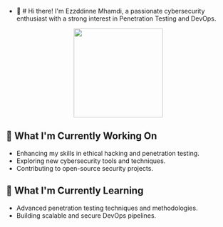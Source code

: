 - 👋 # Hi there!
I'm Ezzddinne Mhamdi, a passionate cybersecurity enthusiast with a strong interest in Penetration Testing and DevOps.

<div align="center">
  <img height="200" src="https://i.imgflip.com/65efzo.gif](https://github.com/ezzddinne/ezzddinne/blob/main/banner.png"  />
</div>

###

## 🔭 What I'm Currently Working On

- Enhancing my skills in ethical hacking and penetration testing.
- Exploring new cybersecurity tools and techniques.
- Contributing to open-source security projects.

## 🌱 What I'm Currently Learning

- Advanced penetration testing techniques and methodologies.
- Building scalable and secure DevOps pipelines.
<!---
ezzddinne/ezzddinne is a ✨ special ✨ repository because its `README.md` (this file) appears on your GitHub profile.
You can click the Preview link to take a look at your changes.
--->
